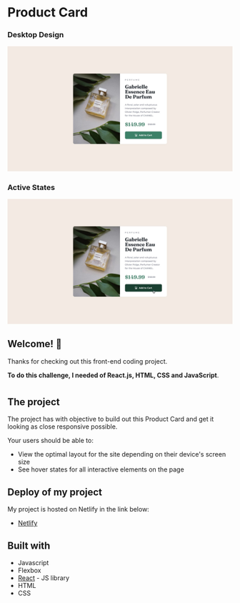 # Product Card

### Desktop Design

![Design preview for the Project](./design/desktop-design.jpg)

### Active States

![Design preview for the Project](./design/active-states.jpg)

## Welcome! 👋

Thanks for checking out this front-end coding project.

**To do this challenge, I needed of React.js, HTML, CSS and JavaScript**.

#

## The project

The project has with objective to build out this Product Card and get it looking as close responsive possible.

Your users should be able to:

- View the optimal layout for the site depending on their device's screen size
- See hover states for all interactive elements on the page

## Deploy of my project

My project is hosted on Netlify in the link below:

- [Netlify](https://product-card-lapisco.netlify.app/)

## Built with

- Javascript
- Flexbox
- [React](https://reactjs.org/) - JS library
- HTML
- CSS
